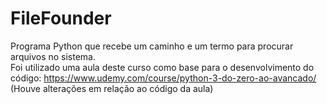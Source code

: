 # FileFounder
Programa Python que recebe um caminho e um termo para procurar arquivos no sistema. </br>
Foi utilizado uma aula deste curso como base para o desenvolvimento do código: https://www.udemy.com/course/python-3-do-zero-ao-avancado/ (Houve alterações em relação ao código da aula)
